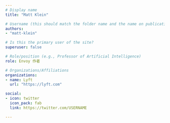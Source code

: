 ```yaml
---
# Display name
title: "Matt Klein"

# Username (this should match the folder name and the name on publications)
authors:
- "matt-klein"

# Is this the primary user of the site?
superuser: false

# Role/position (e.g., Professor of Artificial Intelligence)
role: Envoy 作者

# Organizations/Affiliations
organizations:
- name: Lyft
  url: "https://lyft.com"

social:
- icon: twitter
  icon_pack: fab
  link: https://twitter.com/USERNAME

---
```

